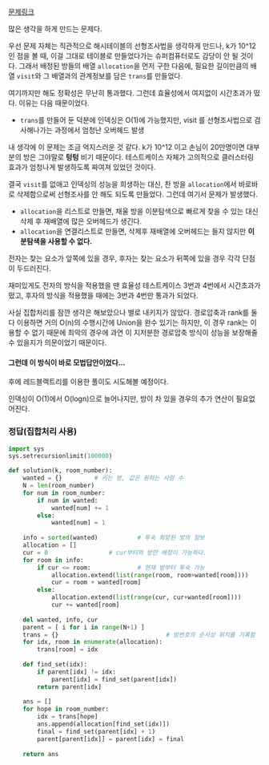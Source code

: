 [문제링크](https://programmers.co.kr/learn/courses/30/lessons/64063)

많은 생각을 하게 만드는 문제다.

우선 문제 자체는 직관적으로 해시테이블의 선형조사법을 생각하게 만드나, k가 10^12 인 점을 볼 때, 이걸 그대로 테이블로 만들었다가는 슈퍼컴퓨터로도 감당이 안 될 것이다. 그래서 배정된 방들의 배열 `allocation`을 먼저 구한 다음에, 필요한 길이만큼의 배열 `visit`와 그 배열과의 관계정보를 담은 `trans`를 만들었다. 

여기까지만 해도 정확성은 무난히 통과했다. 그런데 효율성에서 여지없이 시간초과가 떴다. 이유는 다음 때문이었다.

- `trans`를 만들어 둔 덕분에 인덱싱은 O(1)에 가능했지만, visit 를 선형조사법으로 검사해나가는 과정에서 엄청난 오버헤드 발생

내 생각에 이 문제는 조금 억지스러운 것 같다. k가 10^12 이고 손님이 20만명이면 대부분의 방은 그야말로 **텅텅** 비기 때문이다. 테스트케이스 자체가 고의적으로 클러스터링 효과가 엄청나게 발생하도록 짜여져 있었던 것이다. 



결국 `visit`를 없애고 인덱싱의 성능을 희생하는 대신, 찬 방을 `allocation`에서 바로바로 삭제함으로써 선형조사를 안 해도 되도록 만들었다. 그런데 여기서 문제가 발생했다.

- `allocation`을 리스트로 만들면, 채울 방을 이분탐색으로 빠르게 찾을 수 있는 대신 삭제 후 재배열에 많은 오버헤드가 생긴다.
- `allocation`을 연결리스트로 만들면, 삭제후 재배열에 오버헤드는 들지 않지만 **이분탐색을 사용할 수 없다.**

전자는 찾는 요소가 앞쪽에 있을 경우, 후자는 찾는 요소가 뒤쪽에 있을 경우 각각 단점이 두드러진다.

재미있게도 전자의 방식을 적용했을 땐 효율성 테스트케이스 3번과 4번에서 시간초과가 떴고, 후자의 방식을 적용했을 때에는 3번과 4번만 통과가 되었다.



사실 집합처리를 잠깐 생각은 해보았으나 별로 내키지가 않았다. 경로압축과 rank를 둘 다 이용하면 거의 O(n)의 수행시간에 Union을 완수 있기는 하지만, 이 경우 rank는 이용할 수 없기 때문에 최악의 경우에 과연 이 지저분한 경로압축 방식이 성능을 보장해줄 수 있을지가 의문이었기 때문이다. 

#### 그런데 이 방식이 바로 모법답안이었다...



후에 레드블랙트리를 이용한 풀이도 시도해볼 예정이다.

인덱싱이 O(1)에서 O(logn)으로 늘어나지만, 방이 차 있을 경우의 추가 연산이 필요없어진다. 





### 정답(집합처리 사용)

```python
import sys
sys.setrecursionlimit(100000)

def solution(k, room_number):
    wanted = {}         # 키는 방, 값은 원하는 사람 수
    N = len(room_number)
    for num in room_number:
        if num in wanted:
            wanted[num] += 1
        else:
            wanted[num] = 1
    
    info = sorted(wanted)           # 투숙 희망된 방의 정보    
    allocation = []
    cur = 0                 # cur부터의 방만 배정이 가능하다.
    for room in info:
        if cur <= room:             # 현재 방부터 투숙 가능
            allocation.extend(list(range(room, room+wanted[room])))
            cur = room + wanted[room]
        else:
            allocation.extend(list(range(cur, cur+wanted[room])))
            cur += wanted[room]
    
    del wanted, info, cur
    parent = [ i for i in range(N+1) ]                          
    trans = {}                              # 방번호의 순서상 위치를 기록함
    for idx, room in enumerate(allocation):
        trans[room] = idx
    
    def find_set(idx):
        if parent[idx] != idx:
            parent[idx] = find_set(parent[idx])
        return parent[idx]
    
    ans = []
    for hope in room_number:
        idx = trans[hope]
        ans.append(allocation[find_set(idx)])
        final = find_set(parent[idx] + 1)
        parent[parent[idx]] = parent[idx] = final
        
    return ans
```

